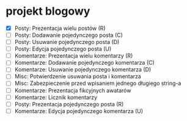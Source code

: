 # projekt blogowy

* [x] Posty: Prezentacja wielu postów (R)
* [ ] Posty: Dodawanie pojedynczego posta (C)
* [ ] Posty: Usuwanie pojedynczego posta (D)
* [ ] Posty: Edycja pojedynczego posta (U)
* [ ] Komentarze: Prezentacja wielu komentarzy (R)
* [ ] Komentarze: Dodawanie pojedynczego komentarza (C)
* [ ] Komentarze: Usuwanie pojedynczego komentarza (D)
* [ ] Misc: Potwierdzenie usuwania posta i komentarza
* [ ] Misc: Zabezpieczenie przed wpisaniem jednego długiego string-a
* [ ] Komentarze: Prezentacja fikcyjnych awatarów
* [ ] Komentarze: Licznik komentarzy
* [ ] Posty: Prezentacja pojedynczego posta (R)
* [ ] Komentarze: Edycja pojedynczego komentarza (U)